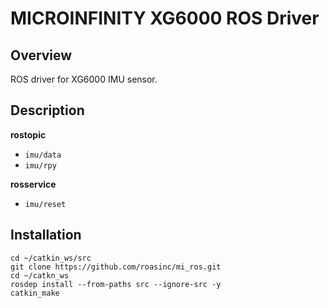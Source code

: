 MICROINFINITY XG6000 ROS Driver
===============================

Overview
--------

ROS driver for XG6000 IMU sensor.

Description
-----------

**rostopic**
* `imu/data`
* `imu/rpy`

**rosservice**
* `imu/reset`

Installation
------------

```
cd ~/catkin_ws/src
git clone https://github.com/roasinc/mi_ros.git
cd ~/catkn_ws
rosdep install --from-paths src --ignore-src -y
catkin_make
```
